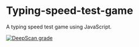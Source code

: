# Typing-speed-test-game
A typing speed test game using JavaScript.

[![DeepScan grade](https://deepscan.io/api/teams/19512/projects/22934/branches/684586/badge/grade.svg)](https://deepscan.io/dashboard#view=project&tid=19512&pid=22934&bid=684586)

